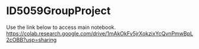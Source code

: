# ID5059GroupProject
Use the link below to access main notebook.
https://colab.research.google.com/drive/1mAkOkFv5jrXokzixYcQvnPmwBpL2cOBB?usp=sharing
